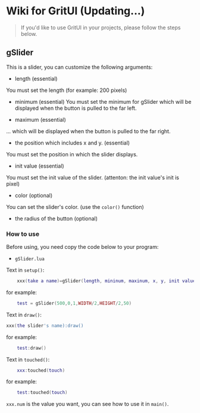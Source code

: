 # Wiki for GritUI (Updating...)
> If you'd like to use GritUI in your projects, please follow the steps below.

## gSlider

This is a slider, you can customize the following arguments:
- length (essential)

You must set the length (for example: 200 pixels)
- minimum (essential)
You must set the minimum for gSlider which will be displayed when the button is pulled to the far left.

- maximum (essential)

... which will be displayed when the button is pulled to the far right.
- the position which includes x and y. (essential)

You must set the position in which the slider displays.
- init value (essential)

You must set the init value of the slider. (attenton: the init value's init is pixel)
- color (optional)

You can set the slider's color. (use the `color()` function)
- the radius of the button (optional)

### How to use

Before using, you need copy the code below to your program:
- `gSlider.lua` 


Text in `setup()`:
```lua
	xxx(take a name)=gSlider(length, mininum, maxinum, x, y, init value, color, radius)
```
for example:
```lua
	test = gSlider(500,0,1,WIDTH/2,HEIGHT/2,50)
```
Text in `draw()`:
```lua
xxx(the slider's name):draw()
```
for example:
```lua
	test:draw()
```

Text in `touched()`:
```lua
	xxx:touched(touch)
```
for example:
```lua
	test:touched(touch)
```
`xxx.num` is the value you want, you can see how to use it in `main()`.
